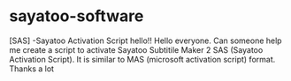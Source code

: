 # sayatoo-software
[SAS] -Sayatoo Activation Script
hello!!
Hello everyone.
Can someone help me create a script to activate Sayatoo Subtitile Maker 2 SAS (Sayatoo Activation Script).
It is similar to MAS (microsoft activation script) format.
Thanks a lot
